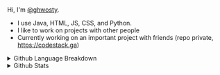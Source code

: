 <!--**ghwosty/ghwosty** is a ✨ _special_ ✨ repository because its `README.md` (this file) appears on your GitHub profile. -->
  <br>
  
  Hi, I'm [@ghwosty](https://github.com/ghwosty).
  - I use Java, HTML, JS, CSS, and Python.
  - I like to work on projects with other people
  - Currently working on an important project with friends (repo private, https://codestack.ga)

<details>
<summary>Github Language Breakdown</summary>
<br>

![](https://github-readme-stats.vercel.app/api/top-langs/?username=ghwosty&theme=tokyonight)

</details>

<details>
<summary>Github Stats</summary>
<br>

![](https://github-readme-stats.vercel.app/api?username=ghwosty&hide=stars&count_private=true&show_icons=true&theme=tokyonight)

</details>

